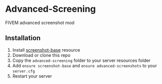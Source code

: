 # Advanced-Screening
FIVEM advanced screenshot mod

## Installation
1. Install [screenshot-base](https://github.com/citizenfx/screenshot-basic) resource
2. Download or clone this repo
3. Copy the `advanced-screening` folder to your server resources folder
4. Add `ensure screenshot-base` and `ensure advanced-screenshots` to your `server.cfg`
5. Restart your server
